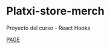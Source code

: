# Platxi-store-merch
Proyecto del curso - React Hooks

<a href="https://cristiandrc.github.io/Team-Page/index.html">
      PAGE
    </a>
